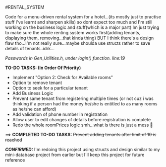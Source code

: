 #RENTAL_SYSTEM

Code for a menu-driven rental system for a hotel...(its mostly just to practise stuff I've learnt and sharpen skills)
so dont expect too much and I'm still working on  the business logic and stuff(which is a major part)
Im just trying to make sure the whole renting system works first(adding tenants, displaying them, removing...that kinda thing)
BUT I think there's a design flaw tho...I'm not really sure...maybe shoulda use structs rather to save details of tenants..idrk...

*Passwords in Gen_Utilities.h, under login() function. line:19*


**TO-DO TASKS: (In Order Of Priority)**
- Implement "Option 2: Check for Available rooms"
- Option to remove tenant
- Option to seek for a particular tenant
- Add Business Logic
- Prevent same tenant from registering multiple times
  (or not cuz i was thinking if a person had the money he/she is entitled to as many rooms as he/she can afford)
- Add validation of phone number in registration
- Allow user to edit changes of details before registration is complete
- Redo the whole roomPrices logic smh...what is there is just a mess :facepalm:

==> **COMPLETED TO-DO TASKS:**
~~Prevent adding tenants after limit of 10 is reached~~

***CONFIRMED:***
I'm redoing this project using structs and design similar to my mini-database project from earlier
but I'll keep this project for future reference